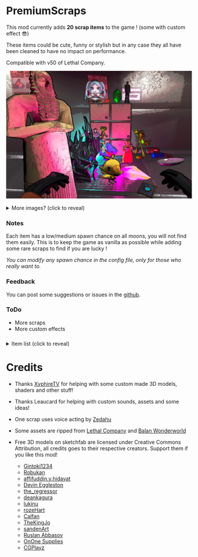 # PremiumScraps

This mod currently adds **20 scrap items** to the game ! (some with custom effect 😎)

These items could be cute, funny or stylish but in any case they all have been cleaned to have no impact on performance.

Compatible with v50 of Lethal Company.

![Preview](https://raw.githubusercontent.com/ZigzagAwaka/PremiumScraps/main/Images/premiumscraps-preview6.PNG)

<details><summary>More images? (click to reveal)</summary>

![Preview](https://raw.githubusercontent.com/ZigzagAwaka/PremiumScraps/main/Images/premiumscraps-rupees.PNG)
![Preview](https://raw.githubusercontent.com/ZigzagAwaka/PremiumScraps/main/Images/premiumscraps-spoonbalan.PNG)

</details>

### Notes
Each item has a low/medium spawn chance on all moons, you will not find them easily. This is to keep the game as vanilla as possible while adding some rare scraps to find if you are lucky !

*You can modify any spawn chance in the config file, only for those who really want to.*

### Feedback
You can post some suggestions or issues in the [github](https://github.com/ZigzagAwaka/PremiumScraps).

### ToDo
- More scraps
- More custom effects

###

<details><summary>Item list (click to reveal)</summary>

- Frieren
- Chocobo
- Ainz Ooal Gown
- Helm of Domination
- The King *(can speak when used)*
- Harry Mason
- Mystic Cristal
- Puppy Shark *(can be squeezed)*
- Rupee *(6 colors)*
- Ea-Nasir Statue
- HearthStone Card
- SODA
- Comically Large Spoon *(weapon, 3 colors)*
- crouton
- Airhorn *(can be used for a surprise effect... is this the real one?)*
- Balan Statue *(2 colors)*
- The friendship ender *(use it near your friends, I swear it's just for a good laugh)*
- scroll *(consomable item, teleport the user to the ship)*
- stick *(weapon, insane knockback)*
- book

</details>

##

# Credits

- Thanks [XyphireTV](https://www.twitch.tv/xyphiretv) for helping with some custom made 3D models, shaders and other stuff!

- Thanks Leaucard for helping with custom sounds, assets and some ideas!

- One scrap uses voice acting by [Zedahu](https://www.twitch.tv/zedahu)

- Some assets are ripped from [Lethal Company](https://store.steampowered.com/app/1966720/Lethal_Company/) and [Balan Wonderworld](https://store.steampowered.com/app/1341050/BALAN_WONDERWORLD/)

- Free 3D models on sketchfab are licensed under Creative Commons Attribution, all credits goes to their respective creators. Support them if you like this mod!

    - [Gintoki1234](https://sketchfab.com/3d-models/frieren-plushie-209c79c641164b38a81e145b6af3f890)
    - [Robukan](https://sketchfab.com/3d-models/chocobo-from-world-of-final-fantasy-329f0b6d71f245e89ff6cf8371180025)
    - [affifuddin.y.hidayat](https://sketchfab.com/3d-models/ainz-ooal-gown-e62df306954144fbb613c6fc3b04e682)
    - [Devin Eggleston](https://sketchfab.com/3d-models/helm-of-domination-08c0069b2f5840cba920edc6c2b17a83)
    - [the_regressor](https://sketchfab.com/3d-models/cd-i-64-zelda-link-and-king-harkinian-e83b97e8963249b3b367e6d385ac7495)
    - [deankagura](https://sketchfab.com/3d-models/harry-mason-8e7c5249891e4520b9bc04cb2f8fb255)
    - [lukinu](https://sketchfab.com/3d-models/heart-in-glass-1dacc91d294141658633cce0a79ecd97)
    - [rozeHart](https://sketchfab.com/3d-models/vress-the-puppy-shark-0bf0ac5dd20f46cbb91534491438bb2f)
    - [Calfan](https://sketchfab.com/3d-models/legend-of-zelda-rupee-aa19b25bc1af41139a671403bc4110e3)
    - [TheKingJo](https://sketchfab.com/3d-models/standing-male-worshiper-game-ready-572f7a4aa653464eb96d14c5b953d600)
    - [sandenArt](https://sketchfab.com/3d-models/hearthstone-card-wisp-5c354d20122d4bdd946ca4b4f3c23ca9)
    - [Ruslan Abbasov](https://sketchfab.com/3d-models/psx-soda-can-2823eac5e9d14414a9577715274fd89f)
    - [OnOne Supplies](https://sketchfab.com/3d-models/spoon-lowpoly-9b3e16a7a2c04ca5907a09e4e4daaac7)
    - [CGPlayz](https://sketchfab.com/3d-models/ive-never-thought-of-it-like-that-beforeface-98547873477c45168dce192a48b1e9a7)